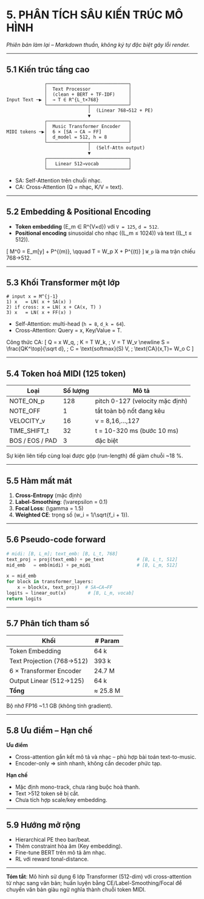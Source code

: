 # 5. PHÂN TÍCH SÂU KIẾN TRÚC MÔ HÌNH

*Phiên bản làm lại – Markdown thuần, không ký tự đặc biệt gây lỗi render.*

---
## 5.1 Kiến trúc tầng cao

```
              ┌──────────────────────────────┐
              │  Text Processor              │
              │  (clean + BERT + TF-IDF)     │
Input Text ─▶ │  → T ∈ R^{L_t×768}           │
              └───────────────┬──────────────┘
                              │  (Linear 768→512 + PE)
                              ▼
              ┌──────────────────────────────┐
              │  Music Transformer Encoder   │
MIDI tokens ─▶│  6 × [SA → CA → FF]          │
              │  d_model = 512, h = 8        │
              └───────────────┬──────────────┘
                              │  (Self-Attn output)
                              ▼
              ┌──────────────────────────────┐
              │   Linear 512→vocab           │
              └──────────────────────────────┘
```
* SA: Self-Attention trên chuỗi nhạc.  
* CA: Cross-Attention (Q = nhạc, K/V = text).

---
## 5.2 Embedding & Positional Encoding

* **Token embedding** \(E_m ∈ R^{V×d}\) với `V = 125`, `d = 512`.
* **Positional encoding** sinusoidal cho nhạc (\(L_m ≤ 1024\)) và text (\(L_t ≤ 512\)).

\[
M^0 = E_m[y] + P^{(m)}, \qquad T = W_p X + P^{(t)}
\]
`W_p` là ma trận chiếu 768→512.

---
## 5.3 Khối Transformer một lớp

```
# input x = M^{j-1}
1) x   = LN( x + SA(x) )
2) if cross: x = LN( x + CA(x, T) )
3) x   = LN( x + FF(x) )
```
* Self-Attention: multi-head (`h = 8`, `d_k = 64`).  
* Cross-Attention: Query = x, Key/Value = T.

Công thức CA:
\[
Q = x W_q, \; K = T W_k, \; V = T W_v \newline
S = \frac{QK^\top}{\sqrt d}, \; C = \text{softmax}(S) V, \; \text{CA}(x,T)= W_o C
\]

---
## 5.4 Token hoá MIDI (125 token)

| Loại            | Số lượng | Mô tả                             |
|-----------------|----------|-----------------------------------|
| NOTE_ON_p       | 128      | pitch 0-127 (velocity mặc định)   |
| NOTE_OFF        | 1        | tắt toàn bộ nốt đang kêu          |
| VELOCITY_v      | 16       | v = 8,16,…,127                    |
| TIME_SHIFT_t    | 32       | t = 10-320 ms (bước 10 ms)        |
| BOS / EOS / PAD | 3        | đặc biệt                          |

Sự kiện liên tiếp cùng loại được gộp (run-length) để giảm chuỗi ~18 %.

---
## 5.5 Hàm mất mát

1. **Cross-Entropy** (mặc định)  
2. **Label-Smoothing**: \(\varepsilon = 0.1\)  
3. **Focal Loss**: \(\gamma = 1.5\)  
4. **Weighted CE**: trọng số \(w_i = 1/\sqrt{f_i + 1}\).

---
## 5.6 Pseudo-code forward

```python
# midi: [B, L_m]; text_emb: [B, L_t, 768]
text_proj = proj(text_emb) + pe_text            # [B, L_t, 512]
mid_emb   = emb(midi) + pe_midi                 # [B, L_m, 512]

x = mid_emb
for block in transformer_layers:
    x = block(x, text_proj)  # SA→CA→FF
logits = linear_out(x)        # [B, L_m, vocab]
return logits
```

---
## 5.7 Phân tích tham số

| Khối                        | # Param |
|-----------------------------|---------|
| Token Embedding             | 64 k    |
| Text Projection (768→512)   | 393 k   |
| 6 × Transformer Encoder     | 24.7 M  |
| Output Linear (512→125)     | 64 k    |
| **Tổng**                    | ≈ 25.8 M|

Bộ nhớ FP16 ~1.1 GB (không tính gradient).

---
## 5.8 Ưu điểm – Hạn chế

**Ưu điểm**
* Cross-attention gắn kết mô tả và nhạc – phù hợp bài toán text-to-music.  
* Encoder-only ⇒ sinh nhanh, không cần decoder phức tạp.

**Hạn chế**
* Mặc định mono-track, chưa ràng buộc hoà thanh.
* Text >512 token sẽ bị cắt.  
* Chưa tích hợp scale/key embedding.

---
## 5.9 Hướng mở rộng

* Hierarchical PE theo bar/beat.  
* Thêm constraint hòa âm (Key embedding).  
* Fine-tune BERT trên mô tả âm nhạc.  
* RL với reward tonal-distance.

---
**Tóm tắt**: Mô hình sử dụng 6 lớp Transformer (512-dim) với cross-attention từ nhạc sang văn bản; huấn luyện bằng CE/Label-Smoothing/Focal để chuyển văn bản giàu ngữ nghĩa thành chuỗi token MIDI. 